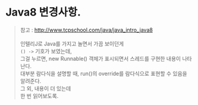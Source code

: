 # Java8 변경사항.
> 참고 : http://www.tcpschool.com/java/java_intro_java8 <br>
> <br>
> 인텔리J로 Java를 가지고 놀면서 가끔 보이던게   
> `() ->` 기호가 보였는데,   
> 그걸 누르면, new Runnable() 객체가 표시되면서 스레드를 구현한 내용이 나타난다.   
> 대부분 람다식을 설명할 때, run()의 override를 람다식으로 표현할 수 있음을 알려준다.   
> 그 외, 내용이 더 있는데   
> 한 번 읽어보도록.   
